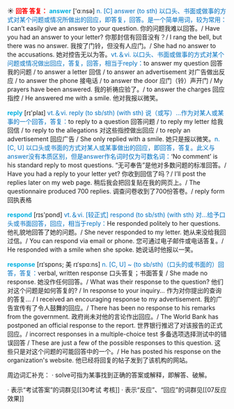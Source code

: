 ☀ <font color="red">**回答 答复：**</font>
<font color="sky blue">**answer**</font> ['ɑːnsə] 
<font color="#0070c0">n. [C] answer (to sth) 以口头、书面或做事的方式对某个问题或情况所做出的回应，即答复，回答。是一个简单用词，较为常用：</font>I can’t easily give an answer to your question. 你的问题我难以回答。/ Have you had an answer to your letter? 你那封信有回音没有？/ I rang the bell, but there was no answer. 我按了门铃，但没有人应门。/ She had no answer to the accusations. 她对控告无以为答。<font color="#0070c0">vt.＆vi. 以口头、书面或做事的方式对某个问题或情况做出回应，答复，回答，相当于reply：</font>to answer my question 回答我的问题 / to answer a letter 回信 / to answer an advertisement 对广告做出反应 / to answer the phone 接电话 / to answer the door 应门（铃）声开门 / My prayers have been answered. 我的祈祷应验了。/ to answer the charges 回应指控 / He answered me with a smile. 他对我报以微笑。

<font color="sky blue">**reply**</font> [rɪ'plaɪ] 
<font color="#0070c0">vt.＆vi. reply (to sb/sth) (with sth) 说（或写）…作为对某人或某事的一个回答，答复：</font>to reply to a question 回答问题 / to reply my letter 给我回信 / to reply to the allegations 对这些指控做出回应 / to reply an advertisement 回应广告 / She only replied with a smile. 她只是报以微笑。<font color="#0070c0">n. [C, U] 以口头或书面的方式对某人或某事做出的回应，即回答，答复。此义与answer没有本质区别，但是answer作名词时仅为可数名词：</font>‘No comment’ is his standard reply to most questions. “无可奉告”是他对多数问题的标准回答。/ Have you had a reply to your letter yet? 你收到回信了吗？/ I’ll post the replies later on my web page. 稍后我会把回复贴在我的网页上。/ The questionnaire produced 700 replies. 调查问卷收到了700份答卷。/ reply form 回执表格

<font color="sky blue">**respond**</font> [rɪs'pɒnd] 
<font color="#0070c0">vt.＆vi. [较正式] respond (to sb/sth) (with sth) 对…给予口头或书面回答，回应，相当于reply：</font>He responded politely to her questions. 他礼貌地回答了她的问题。/ She never responded to my letter. 她从来没给我回过信。/ You can respond via email or phone. 您可通过电子邮件或电话答复。/ He responded with a smile when she spoke. 她说话时他报以一笑。
           
<font color="sky blue">**response**</font> [rɪˈspɒns; 美 rɪˈspɑ:ns]
<font color="#0070c0">n. [C, U] ~ (to sb/sth)（口头的或书面的）回答，答复：</font>verbal, written response 口头答复；书面答复 / She made no response. 她没作任何回答。/ What was their response to the question? 他们对这个问题是如何答复的? / In response to your inquiry… 作为对你提出的查询的答复… / I received an encouraging response to my advertisement. 我的广告宣传有了令人鼓舞的回应。/ There has been no response to his remarks from the government. 政府尚未对他的言论作出回应。/ The World Bank has postponed an official response to the report. 世界银行推迟了对该报告的正式回应。/ incorrect responses in a multiple-choice test 多备选项选择测试中的错误回答 / These are just a few of the possible responses to this question. 这些只是对这个问题的可能回答中的一个。/ He has posted his response on the organization's website. 他已经将回复的帖子发到了该机构的网站。

周边词汇补充：
· solve可指为某事找到正确的答案或解释，即解答、破解。

· 表示“考试答案”的词群见[[30考试 考核]]
· 表示“反应”、“回应”的词群见[[07反应 效果]]
